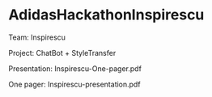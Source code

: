 # AdidasHackathonInspirescu

Team: Inspirescu

Project: ChatBot + StyleTransfer

Presentation: Inspirescu-One-pager.pdf 

One pager: Inspirescu-presentation.pdf
